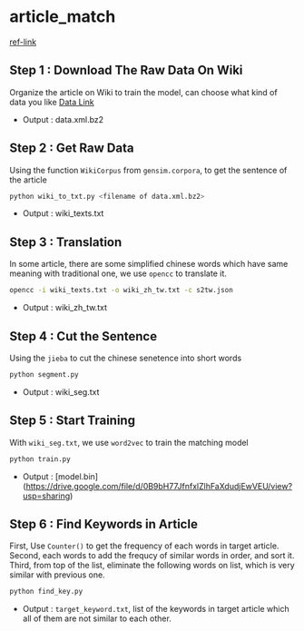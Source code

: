 # article_match

[ref-link](http://zake7749.github.io/2016/08/28/word2vec-with-gensim/)

## Step 1 : Download The Raw Data On Wiki 
Organize the article on Wiki to train the model, can choose what kind of data you like [Data Link](https://dumps.wikimedia.org/zhwiki/20160820/zhwiki-20160820-pages-articles.xml.bz2)
* Output : data.xml.bz2

## Step 2 : Get Raw Data
Using the function `WikiCorpus` from `gensim.corpora`, to get the sentence of the article
```sh
python wiki_to_txt.py <filename of data.xml.bz2>
```
* Output : wiki_texts.txt

## Step 3 : Translation
In some article, there are some simplified chinese words which have same meaning with traditional one, we use `opencc` to translate it.
```sh
opencc -i wiki_texts.txt -o wiki_zh_tw.txt -c s2tw.json
```
* Output : wiki_zh_tw.txt

## Step 4 : Cut the Sentence
Using the `jieba` to cut the chinese senetence into short words
```sh
python segment.py
```
* Output : wiki_seg.txt

## Step 5 : Start Training
With `wiki_seg.txt`, we use `word2vec` to train the matching model
```sh
python train.py
```
* Output : [model.bin] (https://drive.google.com/file/d/0B9bH77JfnfxlZlhFaXdudjEwVEU/view?usp=sharing)

## Step 6 : Find Keywords in Article
First, Use `Counter()` to get the frequency of each words in target article. Second, each words to add the frequcy of similar words in order, and sort it. Third, from top of the list, eliminate the following words on list, which is very similar with previous one.
```sh
python find_key.py
```
* Output : `target_keyword.txt`, list of the keywords in target article which all of them are not similar to each other.




